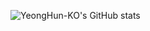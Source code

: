 ![YeongHun-KO's GitHub stats](https://github-readme-stats.vercel.app/api?username=YeongHun-KO&show_icons=true&theme=radical)
